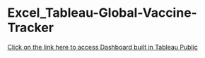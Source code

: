 # Excel_Tableau-Global-Vaccine-Tracker

[Click on the link here to access Dashboard built in Tableau Public](https://public.tableau.com/views/GlobalVaccineTracker_17001259763450/GlobalVaccineTracker?:language=en-US&:display_count=n&:origin=viz_share_link)
